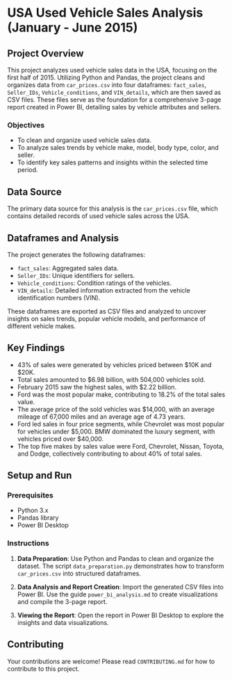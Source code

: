 # USA Used Vehicle Sales Analysis (January - June 2015)

## Project Overview

This project analyzes used vehicle sales data in the USA, focusing on the first half of 2015. Utilizing Python and Pandas, the project cleans and organizes data from `car_prices.csv` into four dataframes: `fact_sales`, `Seller_IDs`, `Vehicle_conditions`, and `VIN_details`, which are then saved as CSV files. These files serve as the foundation for a comprehensive 3-page report created in Power BI, detailing sales by vehicle attributes and sellers.

### Objectives
- To clean and organize used vehicle sales data.
- To analyze sales trends by vehicle make, model, body type, color, and seller.
- To identify key sales patterns and insights within the selected time period.

## Data Source

The primary data source for this analysis is the `car_prices.csv` file, which contains detailed records of used vehicle sales across the USA.

## Dataframes and Analysis

The project generates the following dataframes:
- `fact_sales`: Aggregated sales data.
- `Seller_IDs`: Unique identifiers for sellers.
- `Vehicle_conditions`: Condition ratings of the vehicles.
- `VIN_details`: Detailed information extracted from the vehicle identification numbers (VIN).

These dataframes are exported as CSV files and analyzed to uncover insights on sales trends, popular vehicle models, and performance of different vehicle makes.

## Key Findings

- 43% of sales were generated by vehicles priced between $10K and $20K.
- Total sales amounted to $6.98 billion, with 504,000 vehicles sold.
- February 2015 saw the highest sales, with $2.22 billion.
- Ford was the most popular make, contributing to 18.2% of the total sales value.
- The average price of the sold vehicles was $14,000, with an average mileage of 67,000 miles and an average age of 4.73 years.
- Ford led sales in four price segments, while Chevrolet was most popular for vehicles under $5,000. BMW dominated the luxury segment, with vehicles priced over $40,000.
- The top five makes by sales value were Ford, Chevrolet, Nissan, Toyota, and Dodge, collectively contributing to about 40% of total sales.

## Setup and Run

### Prerequisites
- Python 3.x
- Pandas library
- Power BI Desktop

### Instructions
1. **Data Preparation**: Use Python and Pandas to clean and organize the dataset. The script `data_preparation.py` demonstrates how to transform `car_prices.csv` into structured dataframes.

2. **Data Analysis and Report Creation**: Import the generated CSV files into Power BI. Use the guide `power_bi_analysis.md` to create visualizations and compile the 3-page report.

3. **Viewing the Report**: Open the report in Power BI Desktop to explore the insights and data visualizations.

## Contributing

Your contributions are welcome! Please read `CONTRIBUTING.md` for how to contribute to this project.

